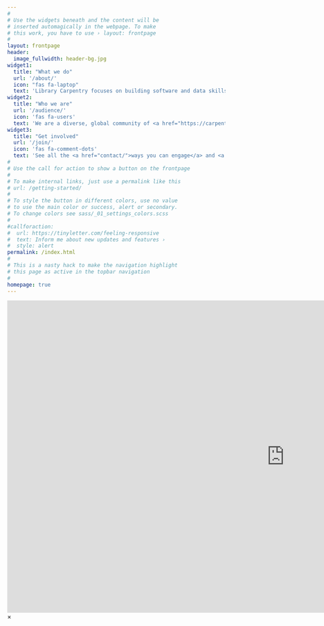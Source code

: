 ```yaml
---
#
# Use the widgets beneath and the content will be
# inserted automagically in the webpage. To make
# this work, you have to use › layout: frontpage
#
layout: frontpage
header:
  image_fullwidth: header-bg.jpg
widget1:
  title: "What we do"
  url: '/about/'
  icon: "fas fa-laptop"
  text: 'Library Carpentry focuses on building software and data skills within library and information-related communities. Our goal is to empower people in these roles to use software and data in their own work and to become advocates for and train others in efficient, effective and reproducible data and software practices. Our workshops are based on <a href="lessons/">our lessons</a>. Workshop hosts, Instructors, and learners must be prepared to follow The Carpentries <a href="http://docs.carpentries.org/topic_folders/policies/code-of-conduct.html">Code of Conduct</a>.'
widget2:
  title: "Who we are"
  url: '/audience/'
  icon: 'fas fa-users'
  text: 'We are a diverse, global community of <a href="https://carpentries.org/volunteer/">volunteers</a>. Our community includes Instructors, helpers, Trainers, <a href="https://carpentries.org/maintainers/">Maintainers</a>, <a href="http://static.carpentries.org/mentors/">Mentors</a>, community champions, <a href="https://carpentries.org/members/">member organisations</a>, supporters, workshop organisers, and <a href="https://carpentries.org/team/">staff</a>. Library Carpentry is guided by a <a href="team/">Advisory Group</a> and a <a href="cac/">Curriculum Advisory Committee</a>. <a href="audience/">Our audience</a> are primarily people working in library- and information-related roles.'
widget3:
  title: "Get involved"
  url: '/join/'
  icon: 'fas fa-comment-dots'
  text: 'See all the <a href="contact/">ways you can engage</a> and <a href="join/">get involved</a> with Library Carpentry. Follow us on <a href="https://twitter.com/libcarpentry/">Twitter</a>.'
#
# Use the call for action to show a button on the frontpage
#
# To make internal links, just use a permalink like this
# url: /getting-started/
#
# To style the button in different colors, use no value
# to use the main color or success, alert or secondary.
# To change colors see sass/_01_settings_colors.scss
#
#callforaction:
#  url: https://tinyletter.com/feeling-responsive
#  text: Inform me about new updates and features ›
#  style: alert
permalink: /index.html
#
# This is a nasty hack to make the navigation highlight
# this page as active in the topbar navigation
#
homepage: true
---
```


<div id="videoModal" class="reveal-modal large" data-reveal="">
  <div class="flex-video widescreen vimeo" style="display: block;">
    <iframe width="1280" height="720" src="https://www.youtube.com/embed/3b5zCFSmVvU" frameborder="0" allowfullscreen></iframe>
  </div>
  <a class="close-reveal-modal">&#215;</a>
</div>
